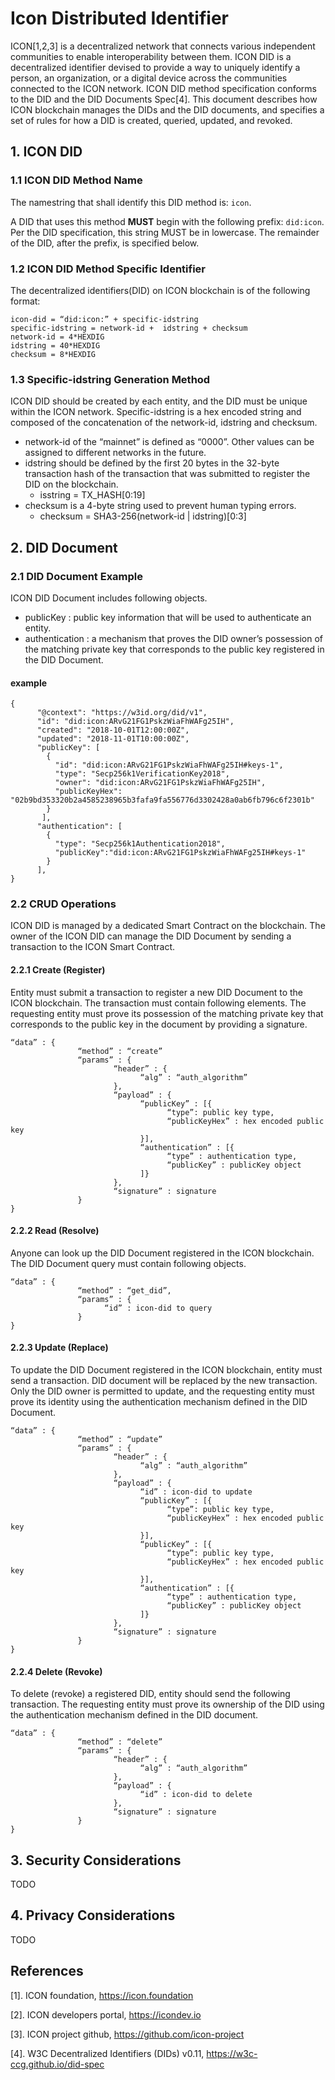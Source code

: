 # Icon Distributed Identifier
ICON[1,2,3] is a decentralized network that connects various independent communities to enable interoperability between them. ICON DID is a decentralized identifier devised to provide a way to uniquely identify a person, an organization, or a digital device across the communities connected to the ICON network. ICON DID method specification conforms to the DID and the DID Documents Spec[4]. This document describes how ICON blockchain manages the DIDs and the DID documents, and specifies a set of rules for how a DID is created, queried, updated, and revoked.   

## 1. ICON DID

### 1.1 ICON DID Method Name
The namestring that shall identify this DID method is: `icon`.

A DID that uses this method **MUST** begin with the following prefix: `did:icon`. Per the DID specification, this string MUST be in lowercase. The remainder of the DID, after the prefix, is specified below.

### 1.2 ICON DID Method Specific Identifier
The decentralized identifiers(DID) on ICON blockchain is of the following format:

```
icon-did = “did:icon:” + specific-idstring
specific-idstring = network-id +  idstring + checksum
network-id = 4*HEXDIG
idstring = 40*HEXDIG
checksum = 8*HEXDIG
```

### 1.3 Specific-idstring Generation Method
ICON DID should be created by each entity, and the DID must be unique within the ICON network. Specific-idstring is a hex encoded string and composed of the concatenation of the network-id, idstring and checksum. 

* network-id of the “mainnet” is defined as “0000”. Other values can be assigned to different networks in the future.
* idstring should be defined by the first 20 bytes in the 32-byte transaction hash of the transaction that was submitted to register the DID on the blockchain.
    * isstring = TX_HASH[0:19]
* checksum is a 4-byte string used to prevent human typing errors. 
    * checksum = SHA3-256(network-id | idstring)[0:3]

## 2. DID Document

### 2.1 DID Document Example
ICON DID Document includes following objects.
* publicKey : public key information that will be used to authenticate an entity.
* authentication : a mechanism that proves the DID owner’s possession of the matching private key that corresponds to the public key registered in the DID Document.

#### example
``` 
{
      "@context": "https://w3id.org/did/v1",
      "id": "did:icon:ARvG21FG1PskzWiaFhWAFg25IH",
      "created": "2018-10-01T12:00:00Z",
      "updated": "2018-11-01T10:00:00Z",
      "publicKey": [
        {
          "id": "did:icon:ARvG21FG1PskzWiaFhWAFg25IH#keys-1",
          "type": "Secp256k1VerificationKey2018",
          "owner": "did:icon:ARvG21FG1PskzWiaFhWAFg25IH",
          "publicKeyHex": "02b9bd353320b2a4585238965b3fafa9fa556776d3302428a0ab6fb796c6f2301b"
        }
       ],
      "authentication": [
        {
          "type": "Secp256k1Authentication2018",
          "publicKey":"did:icon:ARvG21FG1PskzWiaFhWAFg25IH#keys-1"
        }
      ],
}
```

### 2.2 CRUD Operations
ICON DID is managed by a dedicated Smart Contract on the blockchain. The owner of the ICON DID can manage the DID Document by sending a transaction to the ICON Smart Contract. 

#### 2.2.1 Create (Register)
Entity must submit a transaction to register a new DID Document to the ICON blockchain. The transaction must contain following elements. The requesting entity must prove its possession of the matching private key that corresponds to the public key in the document by providing a signature.  

``` 
“data” : {
               “method” : “create”
               “params” : {
                       “header” : {
                             “alg” : “auth_algorithm”
                       },
                       “payload” : {
                             “publicKey” : [{
                                   “type”: public key type,
                                   “publicKeyHex” : hex encoded public key
                             }],
                             “authentication” : [{
                                   “type” : authentication type,
                                   “publicKey” : publicKey object
                             ]}
                       },
                       “signature” : signature
               }
}
```

#### 2.2.2 Read (Resolve)
Anyone can look up the DID Document registered in the ICON blockchain. The DID Document query must contain following objects. 

```
“data” : {
               “method” : “get_did”,
               “params” : {
                     “id” : icon-did to query
               }
}
```

#### 2.2.3 Update (Replace)
To update the DID Document registered in the ICON blockchain, entity must send a transaction. DID document will be replaced by the new transaction. Only the DID owner is permitted to update, and the requesting entity must prove its identity using the authentication mechanism defined in the DID Document.  

```
“data” : {
               “method” : “update”
               “params” : {
                       “header” : {
                             “alg” : “auth_algorithm”
                       },
                       “payload” : {
                             “id” : icon-did to update
                             “publicKey” : [{
                                   “type”: public key type,
                                   “publicKeyHex” : hex encoded public key
                             }],
                             “publicKey” : [{
                                   “type”: public key type,
                                   “publicKeyHex” : hex encoded public key
                             }],
                             “authentication” : [{
                                   “type” : authentication type,
                                   “publicKey” : publicKey object
                             ]}
                       },
                       “signature” : signature
               }
}
```

#### 2.2.4 Delete (Revoke)
To delete (revoke) a registered DID, entity should send the following transaction. The requesting entity must prove its ownership of the DID using the authentication mechanism defined in the DID document.

```
“data” : {
               “method” : “delete”
               “params” : {
                       “header” : {
                             “alg” : “auth_algorithm”
                       },
                       “payload” : {
                             “id” : icon-did to delete
                       },
                       “signature” : signature
               }
}
```

## 3. Security Considerations
TODO

## 4. Privacy Considerations
TODO

## References
[1]. ICON foundation, https://icon.foundation

[2]. ICON developers portal, https://icondev.io

[3]. ICON project github, https://github.com/icon-project

[4]. W3C Decentralized Identifiers (DIDs) v0.11, https://w3c-ccg.github.io/did-spec
